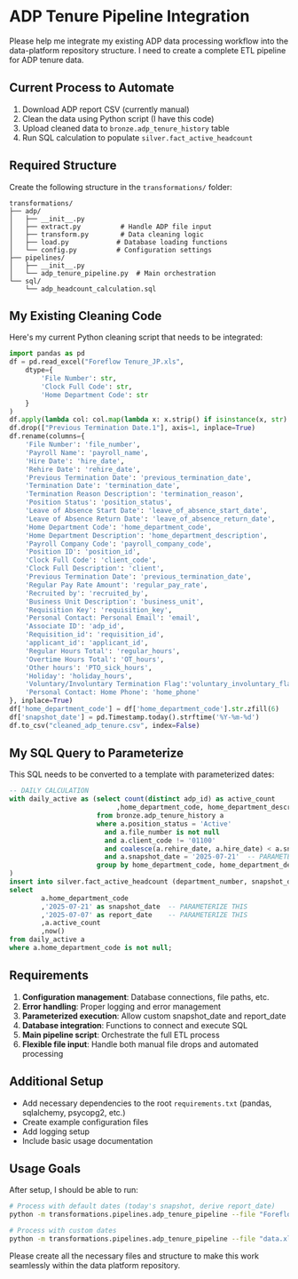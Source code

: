 # ADP Tenure Pipeline Integration

Please help me integrate my existing ADP data processing workflow into the data-platform repository structure. I need to create a complete ETL pipeline for ADP tenure data.

## Current Process to Automate
1. Download ADP report CSV (currently manual)
2. Clean the data using Python script (I have this code)
3. Upload cleaned data to `bronze.adp_tenure_history` table
4. Run SQL calculation to populate `silver.fact_active_headcount`

## Required Structure
Create the following structure in the `transformations/` folder:

```
transformations/
├── adp/
│   ├── __init__.py
│   ├── extract.py          # Handle ADP file input
│   ├── transform.py        # Data cleaning logic
│   ├── load.py            # Database loading functions
│   └── config.py          # Configuration settings
├── pipelines/
│   ├── __init__.py
│   └── adp_tenure_pipeline.py  # Main orchestration
└── sql/
    └── adp_headcount_calculation.sql
```

## My Existing Cleaning Code
Here's my current Python cleaning script that needs to be integrated:

```python
import pandas as pd
df = pd.read_excel("Foreflow Tenure_JP.xls",
    dtype={
        'File Number': str,
        'Clock Full Code': str,
        'Home Department Code': str
    }
)
df.apply(lambda col: col.map(lambda x: x.strip() if isinstance(x, str) else x))
df.drop(["Previous Termination Date.1"], axis=1, inplace=True)
df.rename(columns={
    'File Number': 'file_number',
    'Payroll Name': 'payroll_name',
    'Hire Date': 'hire_date',
    'Rehire Date': 'rehire_date',
    'Previous Termination Date': 'previous_termination_date',
    'Termination Date': 'termination_date',
    'Termination Reason Description': 'termination_reason',
    'Position Status': 'position_status',
    'Leave of Absence Start Date': 'leave_of_absence_start_date',
    'Leave of Absence Return Date': 'leave_of_absence_return_date',
    'Home Department Code': 'home_department_code',
    'Home Department Description': 'home_department_description',
    'Payroll Company Code': 'payroll_company_code',
    'Position ID': 'position_id',
    'Clock Full Code': 'client_code',
    'Clock Full Description': 'client',
    'Previous Termination Date': 'previous_termination_date',
    'Regular Pay Rate Amount': 'regular_pay_rate',
    'Recruited by': 'recruited_by',
    'Business Unit Description': 'business_unit',
    'Requisition Key': 'requisition_key',
    'Personal Contact: Personal Email': 'email',
    'Associate ID': 'adp_id',
    'Requisition_id': 'requisition_id',
    'applicant_id': 'applicant_id',
    'Regular Hours Total': 'regular_hours',
    'Overtime Hours Total': 'OT_hours',
    'Other hours': 'PTO_sick_hours',
    'Holiday': 'holiday_hours',
    'Voluntary/Involuntary Termination Flag':'voluntary_involuntary_flag',
    'Personal Contact: Home Phone': 'home_phone'
}, inplace=True)
df['home_department_code'] = df['home_department_code'].str.zfill(6)
df['snapshot_date'] = pd.Timestamp.today().strftime('%Y-%m-%d')
df.to_csv("cleaned_adp_tenure.csv", index=False)
```

## My SQL Query to Parameterize
This SQL needs to be converted to a template with parameterized dates:

```sql
-- DAILY CALCULATION
with daily_active as (select count(distinct adp_id) as active_count
                           ,home_department_code, home_department_description
                      from bronze.adp_tenure_history a
                      where a.position_status = 'Active'
                        and a.file_number is not null
                        and a.client_code != '01100'
                        and coalesce(a.rehire_date, a.hire_date) < a.snapshot_date
                        and a.snapshot_date = '2025-07-21'  -- PARAMETERIZE THIS
                      group by home_department_code, home_department_description
)
insert into silver.fact_active_headcount (department_number, snapshot_date, report_date, active_count, created_at)
select
        a.home_department_code
        ,'2025-07-21' as snapshot_date  -- PARAMETERIZE THIS
        ,'2025-07-07' as report_date    -- PARAMETERIZE THIS
        ,a.active_count
        ,now()
from daily_active a
where a.home_department_code is not null;
```

## Requirements
1. **Configuration management**: Database connections, file paths, etc.
2. **Error handling**: Proper logging and error management
3. **Parameterized execution**: Allow custom snapshot_date and report_date
4. **Database integration**: Functions to connect and execute SQL
5. **Main pipeline script**: Orchestrate the full ETL process
6. **Flexible file input**: Handle both manual file drops and automated processing

## Additional Setup
- Add necessary dependencies to the root `requirements.txt` (pandas, sqlalchemy, psycopg2, etc.)
- Create example configuration files
- Add logging setup
- Include basic usage documentation

## Usage Goals
After setup, I should be able to run:
```bash
# Process with default dates (today's snapshot, derive report_date)
python -m transformations.pipelines.adp_tenure_pipeline --file "Foreflow Tenure_JP.xls"

# Process with custom dates
python -m transformations.pipelines.adp_tenure_pipeline --file "data.xls" --snapshot-date "2025-07-21" --report-date "2025-07-07"
```

Please create all the necessary files and structure to make this work seamlessly within the data platform repository.